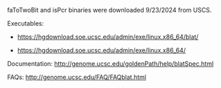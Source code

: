 faToTwoBit and isPcr binaries were downloaded 9/23/2024 from USCS.

Executables: 

  - https://hgdownload.soe.ucsc.edu/admin/exe/linux.x86_64/blat/

  - https://hgdownload.soe.ucsc.edu/admin/exe/linux.x86_64/

Documentation: http://genome.ucsc.edu/goldenPath/help/blatSpec.html

FAQs: http://genome.ucsc.edu/FAQ/FAQblat.html